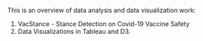 
This is an overview of data analysis and data visualization work:
1. VacStance - Stance Detection on Covid-19 Vaccine Safety
2. Data Visualizations in Tableau and D3.

